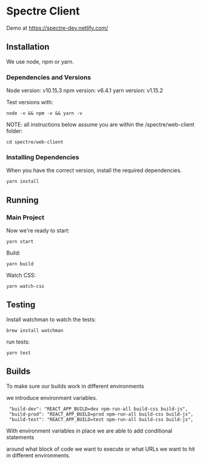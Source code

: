 # Spectre Client

Demo at https://spectre-dev.netlify.com/

## Installation

We use node, npm or yarn.

### Dependencies and Versions

Node version: v10.15.3
npm version: v6.4.1
yarn version: v1.15.2

Test versions with:

```
node -v && npm -v && yarn -v
```

NOTE: all instructions below assume you are within the /spectre/web-client folder:

```
cd spectre/web-client
```

### Installing Dependencies


When you have the correct version, install the required dependencies.

```
yarn install
```

## Running

### Main Project

Now we're ready to start:
```
yarn start
```

Build:
```
yarn build
```

Watch CSS:
```
yarn watch-css
```

## Testing
Install watchman to watch the tests:
```
brew install watchman
```
run tests:
```
yarn test
```

## Builds

To make sure our builds work in different environments

we introduce environment variables.
```
 "build-dev": "REACT_APP_BUILD=dev npm-run-all build-css build-js",
 "build-prod": "REACT_APP_BUILD=prod npm-run-all build-css build-js",
 "build-test": "REACT_APP_BUILD=test npm-run-all build-css build-js",
```
With environment variables in place we are able to add conditional statements

around what block of code we want to execute or what URLs we want to hit in different environments.


